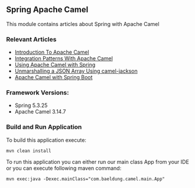 ## Spring Apache Camel

This module contains articles about Spring with Apache Camel

### Relevant Articles

- [Introduction To Apache Camel](http://www.baeldung.com/apache-camel-intro)
- [Integration Patterns With Apache Camel](http://www.baeldung.com/camel-integration-patterns)
- [Using Apache Camel with Spring](http://www.baeldung.com/spring-apache-camel-tutorial)
- [Unmarshalling a JSON Array Using camel-jackson](https://www.baeldung.com/java-camel-jackson-json-array)
- [Apache Camel with Spring Boot](https://www.baeldung.com/apache-camel-spring-boot)

### Framework Versions:

- Spring 5.3.25
- Apache Camel 3.14.7

### Build and Run Application

To build this application execute:

`mvn clean install`

To run this application you can either run our main class App from your IDE or you can execute following maven command:

`mvn exec:java -Dexec.mainClass="com.baeldung.camel.main.App"`
